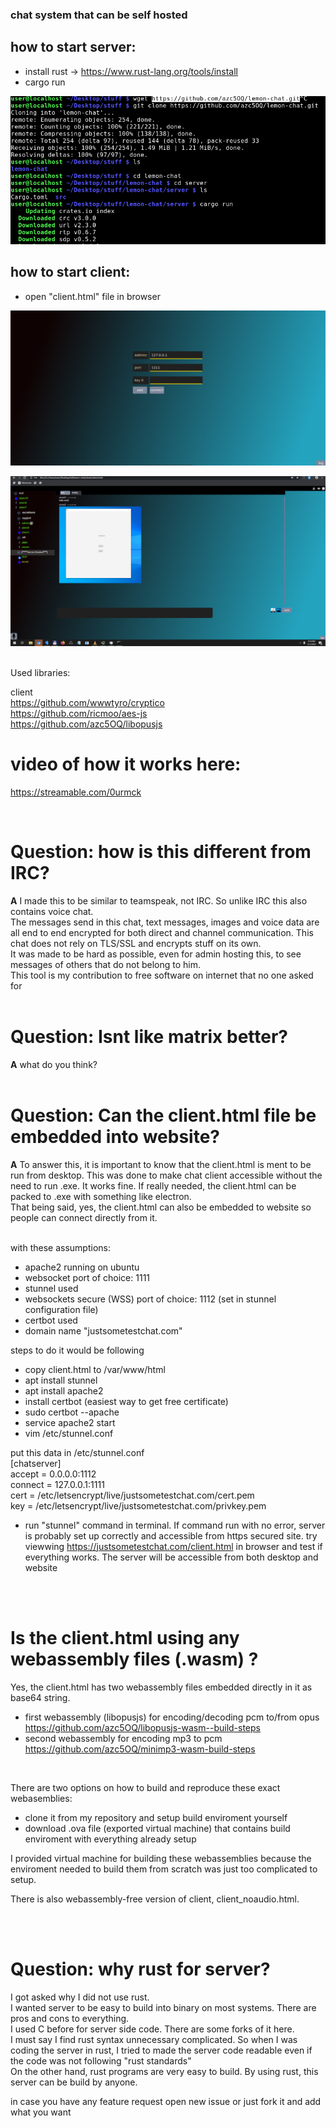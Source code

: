 ### chat system that can be self hosted

## how to start server:
- install rust -> https://www.rust-lang.org/tools/install
- cargo run

![](https://raw.githubusercontent.com/azc5OQ/lemon-chat/master/client/other/pic3.png)



## how to start client:
- open "client.html" file in browser


![](https://raw.githubusercontent.com/azc5OQ/lemon-chat/master/client/other/pic2.png)


![](https://raw.githubusercontent.com/azc5OQ/lemon-chat/master/client/other/test1.PNG)



<br>
Used libraries:

client
<br>
https://github.com/wwwtyro/cryptico
<br>
https://github.com/ricmoo/aes-js
<br>
https://github.com/azc5OQ/libopusjs


# video of how it works here:
https://streamable.com/0urmck

<br>

# Question: how is this different from IRC?

<b>A</b>
I made this to be similar to teamspeak, not IRC. So unlike IRC this also contains voice chat.</br>
The messages send in this chat, text messages, images and voice data are all end to end encrypted for both direct and channel communication. This chat does not rely on TLS/SSL and encrypts stuff on its own. <br>
It was made to be hard as possible, even for admin hosting this, to see messages of others that do not belong to him. </br>
This tool is my contribution to free software on internet that no one asked for </br>
<br>

# Question: Isnt like matrix better?
<b>A</b> what do you think?
<br>
<br>

# Question: Can the client.html file be embedded into website?
<b>A</b>
To answer this, it is important to know that the client.html is ment to be run from desktop. This was done to make chat client accessible without the need to run .exe.
It works fine. If really needed, the client.html can be packed to .exe with something like electron. <br>
That being said, yes, the client.html can also be embedded to website so people can connect directly from it. <br />
<br />

with these assumptions: <br />
- apache2 running on ubuntu <br />
- websocket port of choice: 1111 <br />
- stunnel used<br />
- websockets secure (WSS) port of choice: 1112 (set in stunnel configuration file) <br />
- certbot used <br />
- domain name "justsometestchat.com"<br />

steps to do it would be following
- copy client.html to /var/www/html <br />
- apt install stunnel<br />
- apt install apache2<br />
- install certbot (easiest way to get free certificate)<br />
- sudo certbot --apache<br />
- service apache2 start <br />
- vim /etc/stunnel.conf<br />

put this data in /etc/stunnel.conf<br />
[chatserver]<br />
accept = 0.0.0.0:1112 <br />
connect = 127.0.0.1:1111<br />
cert = /etc/letsencrypt/live/justsometestchat.com/cert.pem<br />
key = /etc/letsencrypt/live/justsometestchat.com/privkey.pem<br />


- run "stunnel" command in terminal. If command run with no error, server is probably set up correctly and accessible from https secured site.
  try viewwing https://justsometestchat.com/client.html in browser and test if everything works. The server will be accessible from both desktop and website <br />

<br />
<br />

# Is the client.html using any webassembly files (.wasm) ?
Yes, the client.html has two webassembly files embedded directly in it as base64 string.  <br />
- first webassembly (libopusjs) for encoding/decoding pcm to/from opus <br />
https://github.com/azc5OQ/libopusjs-wasm--build-steps <br />
- second webassembly for encoding mp3 to pcm <br />
https://github.com/azc5OQ/minimp3-wasm-build-steps <br />

<br>

There are two options on how to build and reproduce these exact webasemblies: <br />
- clone it from my repository and setup build enviroment yourself
- download .ova file (exported virtual machine) that contains build enviroment with everything already setup

I provided virtual machine for building these webassemblies because the enviroment needed to build them from scratch was just too complicated to setup.

There is also webassembly-free version of client, client_noaudio.html.

<br />
<br />

# Question: why rust for server?
I got asked why I did not use rust. <br />
I wanted server to be easy to build into binary on most systems. There are pros and cons to everything. <br />
I used C before for server side code. There are some forks of it here. <br />
I must say I find rust syntax unnecessary complicated. So when I was coding the server in rust, I tried to made the server code readable even if the code was not following "rust standards" <br />
On the other hand, rust programs are very easy to build. By using rust, this server can be build by anyone. <br />


in case you have any feature request open new issue or just fork it and add what you want
